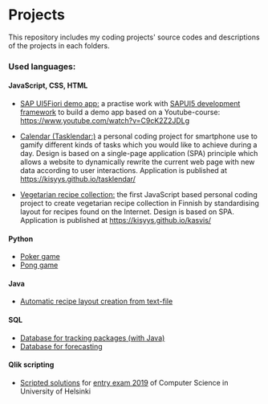 # Projects
This repository includes my coding projects' source codes and descriptions of the projects in each folders.

### Used languages:

#### JavaScript, CSS, HTML
- [SAP UI5Fiori demo app:](https://github.com/kisyys/projects/tree/main/SAPUI5%20Fiori) a practise work with [SAPUI5 development framework](https://sapui5.hana.ondemand.com/#/topic/3da5f4be63264db99f2e5b04c5e853db.html) to build a demo app based on a Youtube-course: https://www.youtube.com/watch?v=C9cK2Z2JDLg

- [Calendar (Tasklendar:)](https://github.com/kisyys/projects/tree/main/tasklendar/) a personal coding project for smartphone use to gamify different kinds of tasks which you would like to achieve during a day. Design is based on a single-page application (SPA) principle which allows a website to dynamically rewrite the current web page with new data according to user interactions. Application is published at https://kisyys.github.io/tasklendar/

- [Vegetarian recipe collection:](https://github.com/kisyys/projects/tree/main/vegetarian%20recipe%20collection) the first JavaScript based personal coding project to create vegetarian recipe collection in Finnish by standardising layout for recipes found on the Internet. Design is based on SPA. Application is published at https://kisyys.github.io/kasvis/

#### Python
- [Poker game](https://github.com/kisyys/projects/tree/main/poker/)
- [Pong game](https://github.com/kisyys/projects/tree/main/pong/)

#### Java
- [Automatic recipe layout creation from text-file](https://github.com/kisyys/projects/tree/main/recipe%20creator/)


#### SQL
- [Database for tracking packages (with Java)](https://github.com/kisyys/projects/tree/main/database%20for%20tracking%20packages/)
- [Database for forecasting](https://github.com/kisyys/projects/tree/main/database%20for%20forecasting/)


#### Qlik scripting
- [Scripted solutions](https://github.com/kisyys/projects/tree/main/qlik%20scripts/) for [entry exam 2019](https://ohjelmointi-20.mooc.fi/349765f0e0cfb8f3b5de75b297119a63/2019.pdf) of Computer Science in University of Helsinki


